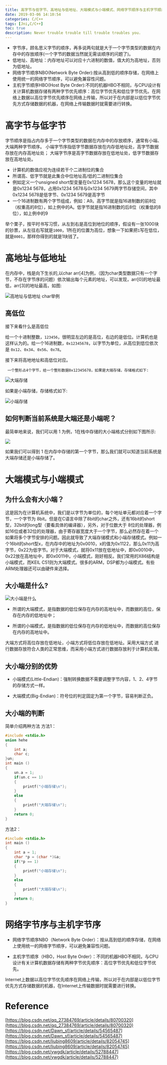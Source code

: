 ```yaml
---
title: 高字节与低字节、高地址与低地址、大端模式与小端模式、网络字节顺序与主机字节顺序
date: 2019-03-06 14:10:54
categories: C/C++
tags: [Jni,C/C++]
toc: true
description: Never trouble trouble till trouble troubles you.
---
```


- 字节序，顾名思义字节的顺序，再多说两句就是大于一个字节类型的数据在内存中的存放顺序(一个字节的数据当然就无需谈顺序的问题了)。
- 低地址、高地址：内存地址可以对应十六进制的数值，值大的为高地址，否则为低地址。
- 网络字节顺序NBO(Network Byte Order):按从高到低的顺序存储，在网络上使用统一的网络字节顺序，可以避免兼容性问题。
- 主机字节顺序HBO(Host Byte Order):不同的机器HBO不相同，与CPU设计有关计算机数据存储有两种字节优先顺序：高位字节优先和低位字节优先。在网络上数据以高位字节优先顺序在网络上传输，所以对于在内部是以低位字节优先方式存储数据的机器，在网络上传输数据时就需要进行转换。

# 高字节与低字节

字节顺序是指占内存多于一个字节类型的数据在内存中的存放顺序，通常有小端、大端两种字节顺序。
小端字节序指低字节数据存放在内存低地址处，高字节数据存放在内存高地址处；
大端字节序是高字节数据存放在低地址处，低字节数据存放在高地址处。

- 计算机的数值应视为连续若干个二进制位的集合
- 所谓高、低字节就是此集合中位地址高/低的二进制位集合
- 例如定义一个unsigned short型变量在0x1234 5678，那么这个变量的地址就是0x1234 5678，占用0x1234 5678与0x1234 5679两字节存储空间，其中0x1234 5678是低字节、0x1234 5679是高字节
- 一个16进制数有两个字节组成，例如：A9。高字节就是指16进制数的前8位（权重高的8位），如上例中的A。低字节就是指16进制数的后8位（权重低的8位），如上例中的9

举个栗子，按平时书写习惯，从左到右是高位到地位的顺序，假设有一张1000块的钞票，从左往右写就是`1000`，1所在的位置为高位，想象一下如果把`1`写在低位，就是`0001`，那样你得到的就是1块钱了。

# 高地址与低地址

在内存中，栈是向下生长的,以char arr[4]为例，（因为char类型数据只有一个字节，不存在字节序的问题）依次输出每个元素的地址，可以发现，arr[0]的地址最低，arr[3]的地址最高，如图:

![高地址与低地址 char举例](https://i.loli.net/2019/03/06/5c7f8954dea03.png)

## 高低位
接下来看什么是高低位

 给一个十进制整数，`123456`，很明显左边的是高位，右边的是低位。计算机也是这样认为的。给一个16进制数，`0x12345678`，以字节为单位，从高位到低位依次是 `0x12`、`0x34`、`0x56`、`0x78`。

 接下来将高地地址和高低位对应。

     一个整形占4个字节，给一个整形数据0x12345678，如果是大端存储，存储格式如下:

![大端存储](https://i.loli.net/2019/03/06/5c7f8e88da55d.png)

如果是小端存储，存储格式如下:

![小端存储](https://i.loli.net/2019/03/06/5c7f9034ba334.png)

## 如何判断当前系统是大端还是小端呢？

最简单地来说，我们可以用 1 为例，1在栈中存储的大小端格式分别如下图所示:

![](https://i.loli.net/2019/03/06/5c7f934a6fbb2.png)

如果我们可以得到 1 在内存中存储的第一个字节，那么我们就可以知道当前系统是大端存储还是小端存储了。

# 大端模式与小端模式

## 为什么会有大小端？

 这是因为在计算机系统中，我们是以字节为单位的，每个地址单元都对应着一个字节，一个字节为 8bit。但是在C语言中除了8bit的char之外，还有16bit的short型，32bit的long型（要看具体的编译器），另外，对于位数大于 8位的处理器，例如16位或者32位的处理器，由于寄存器宽度大于一个字节，那么必然存在着一个如果将多个字节安排的问题。因此就导致了大端存储模式和小端存储模式。例如一个16bit的short型x，在内存中的地址为0x0010，x的值为0x1122，那么0x11为高字节，0x22为低字节。对于大端模式，就将0x11放在低地址中，即0x0010中，0x22放在高地址中，即0x0011中。小端模式，刚好相反。我们常用的X86结构是小端模式，而KEIL C51则为大端模式。很多的ARM，DSP都为小端模式。有些ARM处理器还可以由硬件来选择。

## 大小端是什么?

![大小端是什么](https://i.loli.net/2019/03/06/5c7f95c739fca.png)

- 所谓的大端模式，是指数据的低位保存在内存的高地址中，而数据的高位，保存在内存的低地址中；

- 所谓的小端模式，是指数据的低位保存在内存的低地址中，而数据的高位保存在内存的高地址中。

大端方式将高位存放在低地址，小端方式将低位存放在低地址。采用大端方式 进行数据存放符合人类的正常思维，而采用小端方式进行数据存放利于计算机处理。

## 大小端分别的优势

- 小端模式(Little-Endian)：强制转换数据不需要调整字节内容，1、2、4字节的存储方式一样。

- 大端模式(Big-Endian)：符号位的判定固定为第一个字节，容易判断正负。

## 大小端的判断

简单介绍两种方法
方法1：

```c
#include <stdio.h>
union hehe
{
    int a;
    char c;
}un;
int main ()
{
    un.a = 1;
    if(un.c == 1)
    {
        printf("小端存储\n");
    }
    else
    {
        printf("大端存储\n");
    }
    return 0;
}
```
方法2：

```c
#include <stdio.h>
int main ()
{
    int a = 1;
    char *p = (char *)&a;
    if(*p == 1)
    {
        printf("小端存储\n");
    }
    else
    {
        printf("大端存储\n");
    }
    return 0;
}
```

# 网络字节序与主机字节序

- 网络字节顺序NBO（Network Byte Order）：按从高到低的顺序存储，在网络上使用统一的网络字节顺序，可以避免兼容性问题。

- 主机字节顺序（HBO，Host Byte Order）：不同的机器HBO不相同，与CPU设计有关计算机数据存储有两种字节优先顺序：高位字节优先和低位字节优先。

Internet上数据以高位字节优先顺序在网络上传输，所以对于在内部是以低位字节优先方式存储数据的机器，在Internet上传输数据时就需要进行转换。

# Reference

[https://blog.csdn.net/qq_27384769/article/details/80700320](https://blog.csdn.net/qq_27384769/article/details/80700320)
[https://blog.csdn.net/Dawn_sf/article/details/54565487](https://blog.csdn.net/Dawn_sf/article/details/54565487)
[https://blog.csdn.net/liubing8609/article/details/82054745](https://blog.csdn.net/liubing8609/article/details/82054745)
[https://blog.csdn.net/ywgdk/article/details/52788447](https://blog.csdn.net/ywgdk/article/details/52788447)

